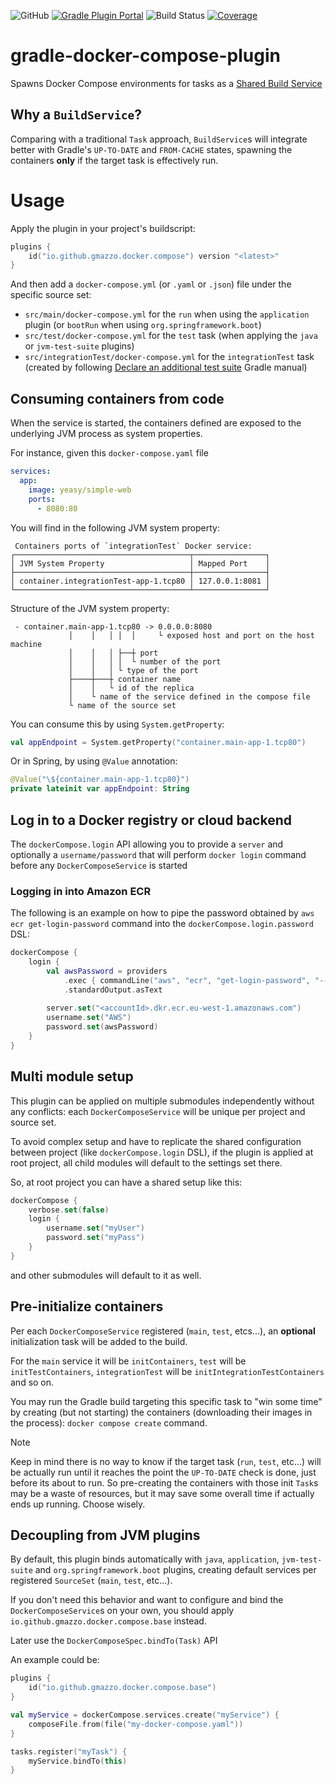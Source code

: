 ![GitHub](https://img.shields.io/github/license/gmazzo/gradle-docker-compose-plugin)
[![Gradle Plugin Portal](https://img.shields.io/gradle-plugin-portal/v/io.github.gmazzo.docker.compose)](https://plugins.gradle.org/plugin/io.github.gmazzo.docker.compose)
![Build Status](https://github.com/gmazzo/gradle-docker-compose-plugin/actions/workflows/build.yaml/badge.svg)
[![Coverage](https://codecov.io/gh/gmazzo/gradle-docker-compose-plugin/branch/main/graph/badge.svg?token=ExYkP1Q9oE)](https://codecov.io/gh/gmazzo/gradle-docker-compose-plugin)

# gradle-docker-compose-plugin
Spawns Docker Compose environments for tasks as a [Shared Build Service](https://docs.gradle.org/current/userguide/build_services.html)

## Why a `BuildService`?
Comparing with a traditional `Task` approach, `BuildService`s will integrate better with Gradle's `UP-TO-DATE` and `FROM-CACHE` states, spawning the containers **only** if the target task is effectively run.

# Usage
Apply the plugin in your project's buildscript:
```kotlin
plugins {
    id("io.github.gmazzo.docker.compose") version "<latest>"
}
```
And then add a `docker-compose.yml` (or `.yaml` or `.json`) file under the specific source set:

- `src/main/docker-compose.yml` for the `run` when using the `application` plugin (or `bootRun` when using `org.springframework.boot`)
- `src/test/docker-compose.yml` for the `test` task (when applying the `java` or `jvm-test-suite` plugins)
- `src/integrationTest/docker-compose.yml` for the `integrationTest` task (created by following [Declare an additional test suite](https://docs.gradle.org/current/userguide/jvm_test_suite_plugin.html#sec:declare_an_additional_test_suite) Gradle manual)

## Consuming containers from code
When the service is started, the containers defined are exposed to the underlying JVM process as system properties.

For instance, given this `docker-compose.yaml` file
```yaml
services:
  app:
    image: yeasy/simple-web
    ports:
      - 8080:80
```
You will find in the following JVM system property:
```
 Containers ports of `integrationTest` Docker service:
┌───────────────────────────────────────┬────────────────┐
│ JVM System Property                   │ Mapped Port    │
├───────────────────────────────────────┼────────────────┤
│ container.integrationTest-app-1.tcp80 │ 127.0.0.1:8081 │
└───────────────────────────────────────┴────────────────┘
```

Structure of the JVM system property:
```
 - container.main-app-1.tcp80 -> 0.0.0.0:8080
             │    │   │ │  │     └ exposed host and port on the host machine
             │    │   │ ├──┼ port
             │    │   │ │  └ number of the port
             │    │   │ └ type of the port
             ├────┼───┼ container name
             │    │   └ id of the replica
             │    └ name of the service defined in the compose file
             └ name of the source set
```
You can consume this by using `System.getProperty`:
```kotlin
val appEndpoint = System.getProperty("container.main-app-1.tcp80")
```
Or in Spring, by using `@Value` annotation:
```kotlin
@Value("\${container.main-app-1.tcp80}")
private lateinit var appEndpoint: String
```

## Log in to a Docker registry or cloud backend
The `dockerCompose.login` API allowing you to provide a `server` and optionally a `username/password` that will perform `docker login` command before any `DockerComposeService` is started

### Logging in into Amazon ECR
The following is an example on how to pipe the password obtained by `aws ecr get-login-password` command into the `dockerCompose.login.password` DSL:
```kotlin
dockerCompose {
    login {
        val awsPassword = providers
            .exec { commandLine("aws", "ecr", "get-login-password", "--region", "eu-west-1") }
            .standardOutput.asText
        
        server.set("<accountId>.dkr.ecr.eu-west-1.amazonaws.com")
        username.set("AWS")
        password.set(awsPassword)
    }
}
```

## Multi module setup
This plugin can be applied on multiple submodules independently without any conflicts: each `DockerComposeService` will be unique per project and source set.

To avoid complex setup and have to replicate the shared configuration between project (like `dockerCompose.login` DSL), if the plugin is applied at root project, all child modules will default to the settings set there.

So, at root project you can have a shared setup like this:
```kotlin
dockerCompose {
    verbose.set(false)
    login {
        username.set("myUser")
        password.set("myPass")
    }
}
```
and other submodules will default to it as well.

## Pre-initialize containers
Per each `DockerComposeService` registered (`main`, `test`, etcs...), an **optional** initialization task will be added to the build.

For the `main` service it will be `initContainers`, `test` will be `initTestContainers`, `integrationTest` will be `initIntegrationTestContainers` and so on.

You may run the Gradle build targeting this specific task to "win some time" by creating (but not starting) the containers (downloading their images in the process): `docker compose create` command.

> [!NOTE]
> Keep in mind there is no way to know if the target task (`run`, `test`, etc...) will be actually run until it reaches the point the `UP-TO-DATE` check is done, just before its about to run. So pre-creating the containers with those init `Task`s may be a waste of resources, but it may save some overall time if actually ends up running. 
> Choose wisely.

## Decoupling from JVM plugins
By default, this plugin binds automatically with `java`, `application`, `jvm-test-suite` and `org.springframework.boot` plugins, creating default services per registered `SourceSet` (`main`, `test`, etc...).

If you don't need this behavior and want to configure and bind the `DockerComposeService`s on your own, you should apply `io.github.gmazzo.docker.compose.base` instead.

Later use the `DockerComposeSpec.bindTo(Task)` API 

An example could be:
```kotlin
plugins {
    id("io.github.gmazzo.docker.compose.base")
}

val myService = dockerCompose.services.create("myService") {
    composeFile.from(file("my-docker-compose.yaml"))
}

tasks.register("myTask") {
    myService.bindTo(this)
}
```
